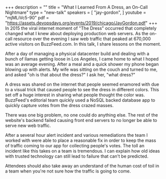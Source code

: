 +++
description = ""
title = "What I Learned From A Dress, an On-Call Nightmare"
type = "new-talk"
speakers = [
        "jay-gordon",
]
youtube = "mjMLiVc5-90"
pdf = "https://assets.devopsdays.org/events/2019/chicago/JayGordon.pdf"
+++
In 2015 the viral internet moment of "The Dress" occurred that completely changed what I knew about deploying production web servers.  As the on-call resource over the evening I saw web traffic that peaked at 670,000 active visitors on BuzzFeed.com. In this talk, I share lessons on the moment.

After a day of managing a physical datacenter build and dealing with a bunch of llamas getting loose in Los Angeles, I came home to what I hoped was an average evening.  After a meal and a quick shower my phone began blowing up with alerts.  My wife was sitting on the couch and turned to me, and asked "oh is that about the dress?"  I ask her, "what dress?"

A dress was shared on the internet that people seemed enamored with due to a visual trick that caused people to see the dress in different colors.  This set off a huge interest in sharing what people thought the color was.  BuzzFeed's editorial team quickly used a NoSQL backed database app to quickly capture votes from the dress crazed masses.

There was one big problem, no one could do anything else.  The rest of the website's backend failed causing front end servers to no longer be able to serve new web traffic.

After a several hour alert incident and various remediations the team I worked with were able to place a reasonable fix in order to keep the mass of traffic coming to our app for collecting people's votes.  The toll an incident like this takes on a team is tremendous.  I can explain how old ideas with trusted technology can still lead to failure that can't be predicted.  

Attendees should also take away an understand of the human cost of toil in a team when you're not sure how the traffic is going to come.